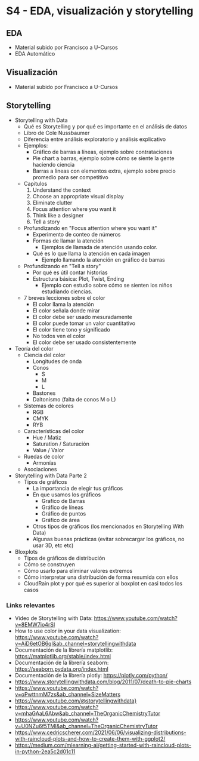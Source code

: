 # S4 - EDA, visualización y storytelling

## EDA

- Material subido por Francisco a U-Cursos
- EDA Automático

## Visualización

- Material subido por Francisco a U-Cursos

## Storytelling

- Storytelling with Data
	- Qué es Storytelling y por qué es importante en el análisis de datos
	- Libro de Cole Nussbaumer
	- Diferencia entre análisis exploratorio y análisis explicativo
	- Ejemplos:
		- Gráfico de barras a líneas, ejemplo sobre contrataciones
		- Pie chart a barras, ejemplo sobre cómo se siente la gente haciendo ciencia
		- Barras a lineas con elementos extra, ejemplo sobre precio promedio para ser competitivo
	- Capítulos
		1. Understand the context
		2. Choose an appropriate visual display
		3. Eliminate clutter
		4. Focus attention where you want it
		5. Think like a designer
		6. Tell a story
	- Profundizando en "Focus attention where you want it"
		- Experimento de conteo de números
		- Formas de llamar la atención
			- Ejemplos de llamada de atención usando color. 
		- Qué es lo que llama la atención en cada imagen
			- Ejemplo llamando la atención en gráfico de barras
	- Profundizando en "Tell a story"
		- Por qué es útil contar historias
		- Estructura básica: Plot, Twist, Ending
			- Ejemplo con estudio sobre cómo se sienten los niños estudiando ciencias.
	- 7 breves lecciones sobre el color
		- El color llama la atención
		- El color señala donde mirar
		- El color debe ser usado mesuradamente
		- El color puede tomar un valor cuantitativo
		- El color tiene tono y significado
		- No todos ven el color
		- El color debe ser usado consistentemente 
- Teoría del color
	- Ciencia del color
		- Longitudes de onda
		- Conos
			- S
			- M
			- L
		- Bastones
		- Daltonismo (falta de conos M o L)
	- Sistemas de colores
		- RGB
		- CMYK
		- RYB
	- Características del color
		- Hue / Matiz
		- Saturation / Saturación
		- Value / Valor
	- Ruedas de color
		- Armonías
	- Asociaciones
- Storytelling with Data Parte 2
	- Tipos de gráficos
		- La importancia de elegir tus gráficos
		- En que usamos los gráficos
			- Grafico de Barras
			- Gráfico de líneas
			- Gráfico de puntos
			- Gráfico de área
		- Otros tipos de gráficos (los mencionados en Storytelling With Data)
		- Algunas buenas prácticas (evitar sobrecargar los gráficos, no usar 3D, etc etc)
- Bloxplots
	- Tipos de gráficos de distribución
	- Cómo se construyen
	- Cómo usarlo para eliminar valores extremos
	- Cómo interpretar una distribución de forma resumida con ellos
	- CloudRain plot y por qué es superior al boxplot en casi todos los casos
### Links relevantes

- Video de Storytelling with Data: https://www.youtube.com/watch?v=8EMW7io4rSI
- How to use color in your data visualization: https://www.youtube.com/watch?v=AiD6etOB6qI&ab_channel=storytellingwithdata
- Documentación de la librería matplotlib: https://matplotlib.org/stable/index.html
- Documentación de la librería seaborn: https://seaborn.pydata.org/index.html
- Documentación de la librería plotly: https://plotly.com/python/
- https://www.storytellingwithdata.com/blog/2011/07/death-to-pie-charts
- https://www.youtube.com/watch?v=oPwttnmM7zs&ab_channel=SizeMatters
- https://www.youtube.com/@storytellingwithdata}
- https://www.youtube.com/watch?v=mhaGAaL6Abw&ab_channel=TheOrganicChemistryTutor
- https://www.youtube.com/watch?v=U0NZu6f5TMI&ab_channel=TheOrganicChemistryTutor
- https://www.cedricscherer.com/2021/06/06/visualizing-distributions-with-raincloud-plots-and-how-to-create-them-with-ggplot2/
- https://medium.com/mlearning-ai/getting-started-with-raincloud-plots-in-python-2ea5c2d01c11

